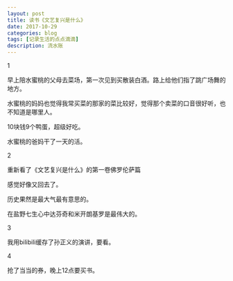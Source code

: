 ```yaml
---
layout: post
title: 读书《文艺复兴是什么》
date: 2017-10-29
categories: blog
tags: [记录生活的点点滴滴]
description: 流水账
---
```


1 

早上陪水蜜桃的父母去菜场，第一次见到买散装白酒。路上给他们指了跳广场舞的地方。

水蜜桃的妈妈也觉得我常买菜的那家的菜比较好，觉得那个卖菜的口音很好听，也不知道是哪里人。

10块钱9个鸭蛋，超级好吃。

水蜜桃的爸妈干了一天的活。

2

重新看了《文艺复兴是什么》的第一卷佛罗伦萨篇

感觉好像又回去了。

历史果然是最大气最有意思的。

在盐野七生心中达芬奇和米开朗基罗是最伟大的。

3

我用bilibili缓存了孙正义的演讲，要看。

4 

抢了当当的券，晚上12点要买书。

